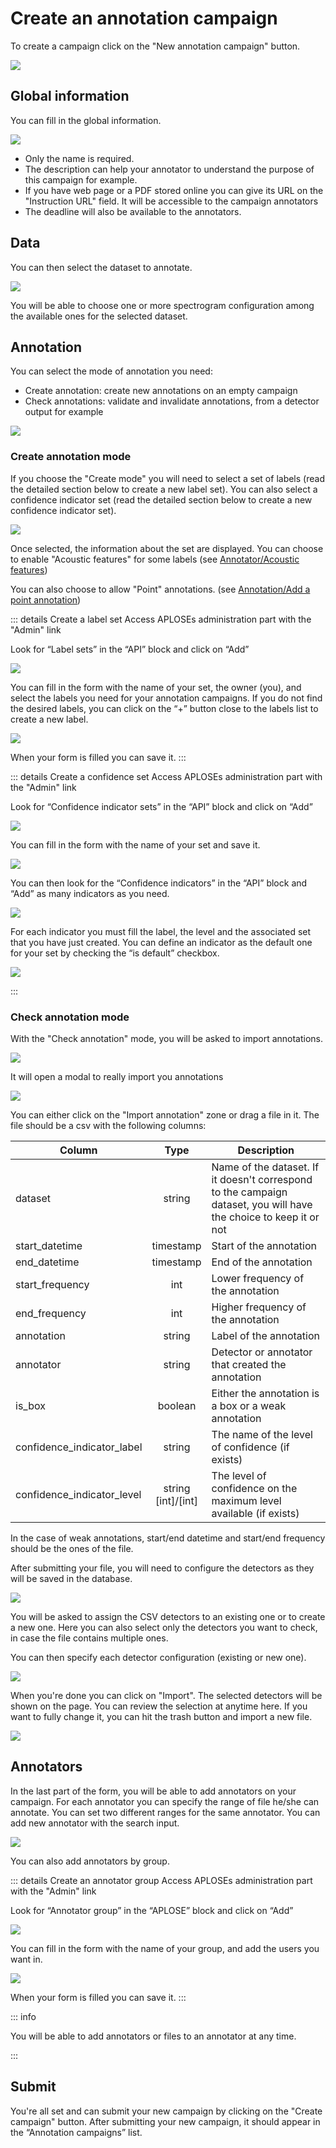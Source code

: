 # Create an annotation campaign

To create a campaign click on the "New annotation campaign" button.

![](/campaigns/all-campaigns_campaign-admin.png)

## Global information

You can fill in the global information.

![](/campaign-creator/form-global.png)

- Only the name is required.
- The description can help your annotator to understand the purpose of this campaign for example.
- If you have web page or a PDF stored online you can give its URL on the "Instruction URL" field. It will be accessible
  to the campaign annotators
- The deadline will also be available to the annotators.

## Data

You can then select the dataset to annotate.

![](/campaign-creator/form-data.png)

You will be able to choose one or more spectrogram configuration among the available ones for the selected dataset.

## Annotation

You can select the mode of annotation you need:

- Create annotation: create new annotations on an empty campaign
- Check annotations: validate and invalidate annotations, from a detector output for example

![](/campaign-creator/form-annotation.png)

### Create annotation mode

If you choose the "Create mode" you will need to select a set of labels (read the detailed section below to create a new
label set).
You can also select a confidence indicator set (read the detailed section below to create a new confidence indicator
set).

![](/campaign-creator/form-annotation-create.png)

Once selected, the information about the set are displayed. You can choose to enable "Acoustic features" for some
labels (see [Annotator/Acoustic features](../annotator.md#acoustic-features))

You can also choose to allow "Point" annotations. (see [Annotation/Add a point annotation](../annotator.md#add-a-box-annotation))

::: details Create a label set
Access APLOSEs administration part with the "Admin" link

Look for “Label sets” in the “API” block and click on “Add”

![](/campaign-creator/label-set/nav.png)

You can fill in the form with the name of your set, the owner (you), and select the labels you need for your annotation
campaigns.
If you do not find the desired labels, you can click on the “+” button close to the labels list to create a new label.

![](/campaign-creator/label-set/form.png)

When your form is filled you can save it.
:::

::: details Create a confidence set
Access APLOSEs administration part with the "Admin" link

Look for “Confidence indicator sets” in the “API” block and click on “Add”

![](/campaign-creator/confidence-set/nav-set.png)

You can fill in the form with the name of your set and save it.

![](/campaign-creator/confidence-set/form-set.png)

You can then look for the “Confidence indicators” in the “API” block and “Add” as many indicators as you need.

![](/campaign-creator/confidence-set/nav-indicator.png)

For each indicator you must fill the label, the level and the associated set that you have just created.
You can define an indicator as the default one for your set by checking the “is default” checkbox.

![](/campaign-creator/confidence-set/form-indicator.png)

:::

### Check annotation mode

With the "Check annotation" mode, you will be asked to import annotations.

![](/campaign-creator/form-annotation-check.png)

It will open a modal to really import you annotations

![](/campaign-creator/form-annotation-check-importcsv.png)

You can either click on the "Import annotation" zone or drag a file in it. The file should be a csv with the following
columns:

| Column                     |          Type          | Description                                                                                                       |
|----------------------------|:----------------------:|-------------------------------------------------------------------------------------------------------------------|
| dataset                    |         string         | Name of the dataset. If it doesn't correspond to the campaign dataset, you will have the choice to keep it or not |
| start_datetime             |       timestamp        | Start of the annotation                                                                                           |
| end_datetime               |       timestamp        | End of the annotation                                                                                             |
| start_frequency            |          int           | Lower frequency of the annotation                                                                                 |
| end_frequency              |          int           | Higher frequency of the annotation                                                                                |
| annotation                 |         string         | Label of the annotation                                                                                           |
| annotator                  |         string         | Detector or annotator that created the annotation                                                                 |
| is_box                     |        boolean         | Either the annotation is a box or a weak annotation                                                               |
| confidence_indicator_label |         string         | The name of the level of confidence (if exists)                                                                   |
| confidence_indicator_level | string<br/>[int]/[int] | The level of confidence on the maximum level available (if exists)                                                |

In the case of weak annotations, start/end datetime and start/end frequency should be the ones of the file.

After submitting your file, you will need to configure the detectors as they will be saved in the database.

![](/campaign-creator/form-annotation-check-detector.png)

You will be asked to assign the CSV detectors to an existing one or to create a new one.
Here you can also select only the detectors you want to check, in case the file contains multiple ones.

You can then specify each detector configuration (existing or new one).

![](/campaign-creator/form-annotation-check-detectorconfig.png)

When you're done you can click on "Import". The selected detectors will be shown on the page.
You can review the selection at anytime here.
If you want to fully change it, you can hit the trash button and import a new file.

![](/campaign-creator/form-annotation-check-imported.png)

## Annotators

In the last part of the form, you will be able to add annotators on your campaign.
For each annotator you can specify the range of file he/she can annotate. You can set two different ranges for the same
annotator.
You can add new annotator with the search input.

![](/campaign-creator/form-annotator.png)

You can also add annotators by group.

::: details Create an annotator group
Access APLOSEs administration part with the "Admin" link

Look for “Annotator group” in the “APLOSE” block and click on “Add”

![](/campaign-creator/annotator-group/nav.png)

You can fill in the form with the name of your group, and add the users you want in.

![](/campaign-creator/annotator-group/form.png)

When your form is filled you can save it.
:::

::: info

You will be able to add annotators or files to an annotator at any time.

:::



## Submit

You're all set and can submit your new campaign by clicking on the "Create campaign" button.
After submitting your new campaign, it should appear in the “Annotation campaigns” list.

